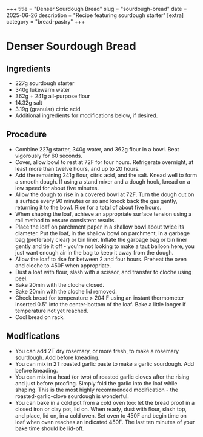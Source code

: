 +++
title = "Denser Sourdough Bread"
slug = "sourdough-bread"
date = 2025-06-26
description = "Recipe featuring sourdough starter"
[extra]
  category = "bread-pastry"
+++

# Denser Sourdough Bread

## Ingredients
* 227g sourdough starter
* 340g lukewarm water
* 362g + 241g all-purpose flour
* 14.32g salt
* 3.19g (granular) citric acid
* Additional ingredients for modifications below, if desired.

## Procedure
* Combine 227g starter, 340g water, and 362g flour in a bowl. Beat vigorously for 60 seconds.
* Cover, allow bowl to rest at 72F for four hours. Refrigerate overnight, at least more than twelve hours, and up to 20 hours.
* Add the remaining 241g flour, citric acid, and the salt. Knead well to form a smooth dough. If using a stand mixer and a dough hook, knead on a low speed for about five minutes.
* Allow the dough to rise in a covered bowl at 72F. Turn the dough out on a surface every 90 minutes or so and knock back the gas gently, returning it to the bowl. Rise for a total of about five hours.
* When shaping the loaf, achieve an appropriate surface tension using a roll method to ensure consistent results.
* Place the loaf on parchment paper in a shallow bowl about twice its diameter. Put the loaf, in the shallow bowl on parchment, in a garbage bag (preferably clear) or bin liner. Inflate the garbage bag or bin liner gently and tie it off - you're not looking to make a taut balloon here, you just want enough air in the bag to keep it away from the dough.
* Allow the loaf to rise for between 2 and four hours. Preheat the oven and cloche to 450F when appropriate.
* Dust a loaf with flour, slash with a scissor, and transfer to cloche using peel.
* Bake 20min with the cloche closed.
* Bake 20min with the cloche lid removed.
* Check bread for temperature > 204 F using an instant thermometer inserted 0.5" into the center-bottom of the loaf. Bake a little longer if temperature not yet reached.
* Cool bread on rack.

## Modifications
* You can add 2T dry rosemary, or more fresh, to make a rosemary sourdough. Add before kneading.
* You can mix in 2T roasted garlic paste to make a garlic sourdough. Add before kneading.
* You can mix in a head (or two) of roasted garlic cloves after the rising and just before proofing. Simply fold the garlic into the loaf while shaping. This is the most highly recommended modification - the roasted-garlic-clove sourdough is wonderful.
* You can bake in a cold pot from a cold oven too: let the bread proof in a closed iron or clay pot, lid on. When ready, dust with flour, slash top, and place, lid on, in a cold oven. Set oven to 450F and begin time on loaf when oven reaches an indicated 450F. The last ten minutes of your bake time should be lid-off.
